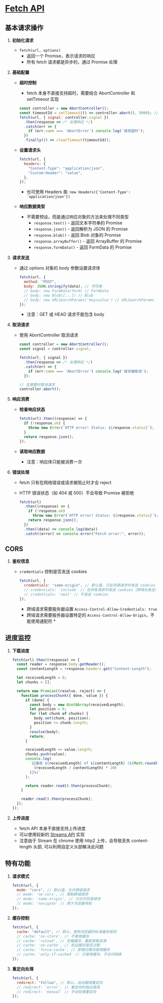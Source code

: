 # [Fetch API](https://developer.mozilla.org/en-US/docs/Web/API/Fetch_API)

## 基本请求操作

1. **初始化请求**

   - `fetch(url, options)`
     - 返回一个 Promise，表示请求的响应
     - 所有 fetch 请求都是异步的，通过 Promise 处理

2. **基础配置**

   - **超时控制**

     - fetch 本身不直接支持超时，需要结合 AbortController 和 setTimeout 实现

     ```js
     const controller = new AbortController();
     const timeoutId = setTimeout(() => controller.abort(), 5000); // 5秒超时
     fetch(url, { signal: controller.signal })
       .then(response => /* 处理响应 */)
       .catch(err => {
         if (err.name === 'AbortError') console.log('请求超时');
       })
       .finally(() => clearTimeout(timeoutId));
     ```

   - **设置请求头**

     ```js
     fetch(url, {
       headers: {
         "Content-Type": "application/json",
         "Custom-Header": "value",
       },
     });
     ```

     - 也可使用 Headers 类: `new Headers({'Content-Type': 'application/json'})`

   - **响应数据类型**
     - 不需要预设，而是通过响应对象的方法来处理不同类型
       - `response.text()` - 返回文本字符串的 Promise
       - `response.json()` - 返回解析为 JSON 的 Promise
       - `response.blob()` - 返回 Blob 对象的 Promise
       - `response.arrayBuffer()` - 返回 ArrayBuffer 的 Promise
       - `response.formData()` - 返回 FormData 的 Promise

3. **请求发送**

   - 通过 options 对象的 body 参数设置请求体

     ```js
     fetch(url, {
       method: "POST",
       body: JSON.stringify(data), // 字符串
       // body: new FormData(form) // FormData
       // body: new Blob([...]) // Blob
       // body: new URLSearchParams('key=value') // URLSearchParams
     });
     ```

     - 注意：GET 或 HEAD 请求不能包含 body

4. **取消请求**

   - 使用 AbortController 取消请求

     ```js
     const controller = new AbortController();
     const signal = controller.signal;

     fetch(url, { signal })
       .then(response => /* 处理响应 */)
       .catch(err => {
         if (err.name === 'AbortError') console.log('请求被取消');
       });

     // 在需要时取消请求
     controller.abort();
     ```

5. **响应消费**

   - **检查响应状态**

     ```js
     fetch(url).then((response) => {
       if (!response.ok) {
         throw new Error(`HTTP error! Status: ${response.status}`);
       }
       return response.json();
     });
     ```

   - **读取响应数据**
     - 注意：响应体只能被消费一次

6. **错误处理**

   - fetch 只有在网络错误或请求被阻止时才会 reject
   - HTTP 错误状态（如 404 或 500）不会导致 Promise 被拒绝

     ```js
     fetch(url)
       .then((response) => {
         if (!response.ok)
           throw new Error(`HTTP error! Status: ${response.status}`);
         return response.json();
       })
       .then((data) => console.log(data))
       .catch((error) => console.error("Fetch error:", error));
     ```

## CORS

1. **鉴权信息**

   - `credentials` 控制是否发送 cookies

     ```js
     fetch(url, {
       credentials: "same-origin", // 默认值，只在同源请求中发送 cookies
       // credentials: 'include' // 在所有请求中发送 cookies（跨域也发送）
       // credentials: 'omit' // 不发送 cookies
     });
     ```

     - 跨域请求需要服务器设置 `Access-Control-Allow-Credentials: true`
     - 跨域请求需要服务器设置特定的 `Access-Control-Allow-Origin`，不能使用通配符 \*

## 进度监控

1. **下载进度**

   ```js
   fetch(url).then((response) => {
     const reader = response.body.getReader();
     const contentLength = +response.headers.get("Content-Length");

     let receivedLength = 0;
     let chunks = [];

     return new Promise((resolve, reject) => {
       function processChunk({ done, value }) {
         if (done) {
           const body = new Uint8Array(receivedLength);
           let position = 0;
           for (let chunk of chunks) {
             body.set(chunk, position);
             position += chunk.length;
           }
           resolve(body);
           return;
         }

         receivedLength += value.length;
         chunks.push(value);
         console.log(
           `已接收 ${receivedLength} of ${contentLength} (${Math.round(
             (receivedLength / contentLength) * 100
           )}%)`
         );

         return reader.read().then(processChunk);
       }

       reader.read().then(processChunk);
     });
   });
   ```

2. **上传进度**
   - fetch API 本身不直接支持上传进度
   - 可以使用较新的 [Streams API](https://developer.mozilla.org/en-US/docs/Web/API/Streams_API) 实现
   - 注意由于 Stream 在 chrome 使用 http2 上传，会导致丢失 content-length 头部, 可以利用自定义头部解决此问题

## 特有功能

1. **请求模式**

   ```js
   fetch(url, {
     mode: "cors", // 默认值，允许跨域请求
     // mode: 'no-cors', // 限制跨域请求
     // mode: 'same-origin', // 只允许同源请求
     // mode: 'navigate' // 用于浏览器导航
   });
   ```

2. **缓存控制**

   ```js
   fetch(url, {
     cache: "default", // 默认，使用浏览器的标准缓存规则
     // cache: 'no-store', // 不使用缓存
     // cache: 'reload', // 忽略缓存，重新获取资源
     // cache: 'no-cache', // 验证缓存是否过期
     // cache: 'force-cache', // 即使过期也使用缓存
     // cache: 'only-if-cached' // 只使用缓存，不访问网络
   });
   ```

3. **重定向处理**

   ```js
   fetch(url, {
     redirect: "follow", // 默认，自动跟随重定向
     // redirect: 'error', // 重定向时抛出错误
     // redirect: 'manual' // 手动处理重定向
   });
   ```
